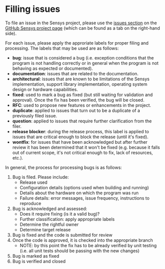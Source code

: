 # Filling issues

To file an issue in the Sensys project, please use the [issues section](https://github.com/intel-ctrlsys/sensys/issues) on the [GitHub Sensys project page](https://github.com/intel-ctrlsys/sensys) (which can be found as a tab on the right-hand side).

For each issue, please apply the approriate labels for proper filing and processing.  The labels that may be used are as follows:

* **bug**: issue that is considered a bug (i.e. exception conditions that the program is not handling correctly or in general when the program is not behaving as expected or documented).
* **documentation**: issues that are related to the documentation.
* **architectural**: issues that are known to be limitations of the Sensys implementation, support library implementation, operating system design or hardware capabilities.
* **fixed**: used to mark a bug as fixed (but still waiting for validation and approval).  Once the fix has been verified, the bug will be closed.
* **RFC**: used to propose new features or enhancements in the project.
* **duplicate**: applied to issues that turn out to be a duplicate of a previously filed issue.
* **question**: applied to issues that require further clarification from the filer.
* **release blocker**: during the release process, this label is applied to issues that are critical enough to block the release (until it's fixed).
* **wontfix**: for issues that have been acknowledged but after further review it has been determined that it won't be fixed (e.g. because it falls out of current scope, it's not critical enough to fix, lack of resources, etc.).

In general, the process for processing bugs is as follows:

1. Bug is filed.  Please include:
    * Release used
    * Configuration details (options used when building and running)
    * Details about the hardware on which the program was run
    * Failure details: error messages, issue frequency, instructions to reproduce
2. Bug is acknowledged and assessed:
    * Does it require fixing (is it a valid bug)?
    * Further classification: apply appropriate labels
    * Determine the rightful owner
    * Determine target release
3. Bug is fixed and the code is submitted for review
4. Once the code is approved, it is checked into the appropriate branch
    * NOTE: by this point the fix has to be already verified by unit testing (i.e. all unit tests should be passing with the new changes)
5. Bug is marked as fixed
6. Bug is verified and closed
